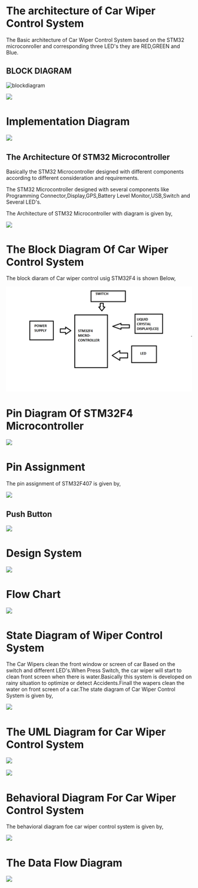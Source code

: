 # The architecture of Car Wiper Control System
The Basic architecture of Car Wiper Control System based on the STM32 microconroller and corresponding three LED's they are RED,GREEN and Blue.

## BLOCK DIAGRAM


![blockdiagram](https://user-images.githubusercontent.com/89642370/168273027-3c7547c0-ff38-4632-8ae2-23a27f18a720.png)


![](https://z9q5c2a5.stackpathcdn.com/wp-content/uploads/2018/09/STM32F407-pinout-datasheet.gif)

# Implementation Diagram
![](https://user-images.githubusercontent.com/101174057/167923605-5b7a6dcc-20da-40a4-923f-0bb71637ba14.png)

## The Architecture Of STM32 Microcontroller
Basically the STM32 Microcontroller designed with different components according to different consideration and requirements.

The STM32 Microcontroller designed with several components like Programming Connector,Display,GPS,Battery Level Monitor,USB,Switch and Several LED's.

The Architecture of STM32 Microcontroller with diagram is given by,

![](https://encrypted-tbn0.gstatic.com/images?q=tbn:ANd9GcTg1m-z3hBVxK8CTtlilQqtBjsobnCy9rb3Xw&usqp=CAU)

# The Block Diagram Of Car Wiper Control System
The block diaram of Car wiper control usig STM32F4 is shown Below,

![](Architecture.png)


# Pin Diagram Of STM32F4 Microcontroller

![](https://microcontrollerslab.com/wp-content/uploads/2019/12/stm32f4-discovery-board-description.jpg)


# Pin Assignment
The pin assignment of STM32F407 is given by,

![](https://i.stack.imgur.com/Qu5ES.png)


## Push Button

![](https://microcontrollerslab.com/wp-content/uploads/2021/01/Push-button-interfacing-with-STM32F4-discovery-Board.jpeg?ezimgfmt=rs:352x264/rscb1/ng:webp/ngcb1)

# Design System

![](https://www.renesas.com/sites/default/files/inline-images/wiper-block-diagram.png)

# Flow Chart


![](https://www.researchgate.net/profile/Fazle-Elahi-2/publication/269930627/figure/fig2/AS:392059895730185@1470485771854/Flow-chart-as-a-logical-expression-of-the-Arduino-program-to-control-the-wiper.png)


# State Diagram of Wiper Control System
The Car Wipers clean the front window or screen of car Based on the switch and different LED's.When Press Switch, the car wiper will start to clean front screen when there is water.Basically this system is developed on rainy situation to optimize or detect Accidents.Finall the wapers clean the water on front screen of a car.The state diagram of Car Wiper Control System is given by,

![](https://www.researchgate.net/profile/Thorsten-Weyer/publication/281775976/figure/fig27/AS:284485678583841@1444838079807/State-diagram-for-a-wiper-system.png)

# The UML Diagram for Car Wiper Control System

![](https://www.researchgate.net/profile/Alexander-Nyssen-2/publication/266140608/figure/fig1/AS:295796210716672@1447534720170/Autosar-ECU-Architecture-Diagram-AUT11b.png)

![](https://www.researchgate.net/profile/Alexander-Nyssen-2/publication/266140608/figure/fig5/AS:295796210716676@1447534720467/UML-Component-Diagram-representing-the-wiper-washer-architecture.png)

# Behavioral Diagram For Car Wiper Control System
The behavioral diagram foe car wiper control system is given by,

![](https://microcontrollerslab.com/wp-content/uploads/2019/12/stm32f4-discovery-Block-diagram.jpg?ezimgfmt=rs:352x548/rscb1/ng:webp/ngcb1)

# The Data Flow Diagram

![](https://www.researchgate.net/profile/Vijay-Muni/publication/344467016/figure/fig2/AS:942960610918400@1601830737076/Self-cleaning-flowchart.png)
